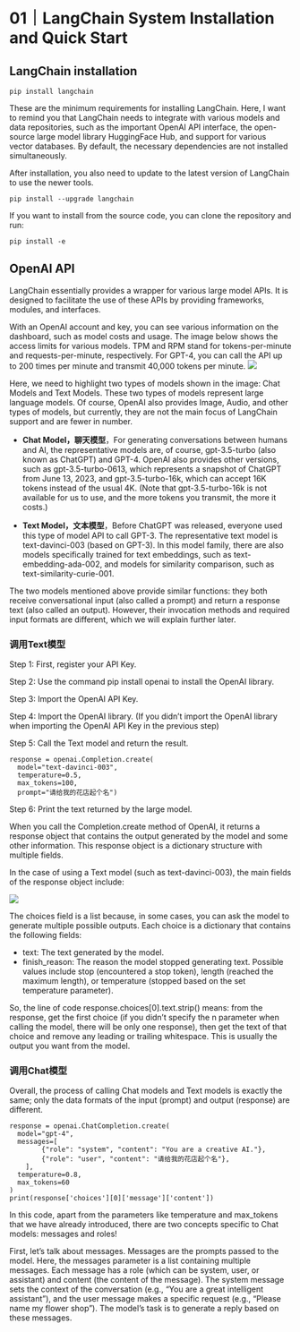 # 01｜LangChain System Installation and Quick Start



## LangChain installation

```plain
pip install langchain

```

These are the minimum requirements for installing LangChain. Here, I want to remind you that LangChain needs to integrate with various models and data repositories, such as the important OpenAI API interface, the open-source large model library HuggingFace Hub, and support for various vector databases. By default, the necessary dependencies are not installed simultaneously.

After installation, you also need to update to the latest version of LangChain to use the newer tools.

```plain
pip install --upgrade langchain

```

If you want to install from the source code, you can clone the repository and run:

```plain
pip install -e

```

## OpenAI API

LangChain essentially provides a wrapper for various large model APIs. It is designed to facilitate the use of these APIs by providing frameworks, modules, and interfaces.


With an OpenAI account and key, you can see various information on the dashboard, such as model costs and usage. The image below shows the access limits for various models. TPM and RPM stand for tokens-per-minute and requests-per-minute, respectively. For GPT-4, you can call the API up to 200 times per minute and transmit 40,000 tokens per minute.
![](images/699400/66e055f3c48b4bc3e11ffe0e85a5c7f3.png)

Here, we need to highlight two types of models shown in the image: Chat Models and Text Models. These two types of models represent large language models. Of course, OpenAI also provides Image, Audio, and other types of models, but currently, they are not the main focus of LangChain support and are fewer in number.

- **Chat Model，聊天模型**，For generating conversations between humans and AI, the representative models are, of course, gpt-3.5-turbo (also known as ChatGPT) and GPT-4. OpenAI also provides other versions, such as gpt-3.5-turbo-0613, which represents a snapshot of ChatGPT from June 13, 2023, and gpt-3.5-turbo-16k, which can accept 16K tokens instead of the usual 4K. (Note that gpt-3.5-turbo-16k is not available for us to use, and the more tokens you transmit, the more it costs.)

- **Text Model，文本模型**，Before ChatGPT was released, everyone used this type of model API to call GPT-3. The representative text model is text-davinci-003 (based on GPT-3). In this model family, there are also models specifically trained for text embeddings, such as text-embedding-ada-002, and models for similarity comparison, such as text-similarity-curie-001.

The two models mentioned above provide similar functions: they both receive conversational input (also called a prompt) and return a response text (also called an output). However, their invocation methods and required input formats are different, which we will explain further later.

### 调用Text模型

Step 1: First, register your API Key.

Step 2: Use the command pip install openai to install the OpenAI library.

Step 3: Import the OpenAI API Key.

Step 4: Import the OpenAI library. (If you didn’t import the OpenAI library when importing the OpenAI API Key in the previous step)

Step 5: Call the Text model and return the result.

```plain
response = openai.Completion.create(
  model="text-davinci-003",
  temperature=0.5,
  max_tokens=100,
  prompt="请给我的花店起个名")

```

Step 6: Print the text returned by the large model.

When you call the Completion.create method of OpenAI, it returns a response object that contains the output generated by the model and some other information. This response object is a dictionary structure with multiple fields.

In the case of using a Text model (such as text-davinci-003), the main fields of the response object include:

![](images/699400/4cb717e0258971c7e92dace9c4d8f2ce.jpg)

The choices field is a list because, in some cases, you can ask the model to generate multiple possible outputs. Each choice is a dictionary that contains the following fields:

- text: The text generated by the model.
- finish_reason: The reason the model stopped generating text. Possible values include stop (encountered a stop token), length (reached the maximum length), or temperature (stopped based on the set temperature parameter).

So, the line of code response.choices[0].text.strip() means: from the response, get the first choice (if you didn’t specify the n parameter when calling the model, there will be only one response), then get the text of that choice and remove any leading or trailing whitespace. This is usually the output you want from the model.

### 调用Chat模型

Overall, the process of calling Chat models and Text models is exactly the same; only the data formats of the input (prompt) and output (response) are different.

```plain
response = openai.ChatCompletion.create(
  model="gpt-4",
  messages=[
        {"role": "system", "content": "You are a creative AI."},
        {"role": "user", "content": "请给我的花店起个名"},
    ],
  temperature=0.8,
  max_tokens=60
)
print(response['choices'][0]['message']['content'])

```

In this code, apart from the parameters like temperature and max_tokens that we have already introduced, there are two concepts specific to Chat models: messages and roles!

First, let’s talk about messages. Messages are the prompts passed to the model. Here, the messages parameter is a list containing multiple messages. Each message has a role (which can be system, user, or assistant) and content (the content of the message). The system message sets the context of the conversation (e.g., “You are a great intelligent assistant”), and the user message makes a specific request (e.g., “Please name my flower shop”). The model’s task is to generate a reply based on these messages.











